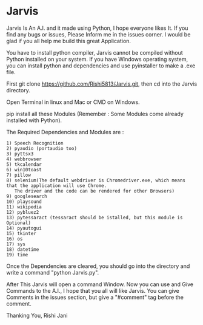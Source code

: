 # Jarvis

Jarvis Is An A.I. and it made using Python, I hope everyone likes It. If you find any bugs or issues, Please
Inform me in the issues corner. I would be glad if you all help me build this great Application. 

You have to install python compiler, Jarvis cannot be compiled without Python installed on your system. If you have Windows operating system, you can install python and dependencies and use pyinstaller to make a .exe file.

First git clone https://github.com/Rishi5813/Jarvis.git, then cd into the Jarvis directory.

Open Terminal in linux and Mac or CMD on Windows.

pip install all these Modules (Remember : Some Modules come already installed with Python).

The Required Dependencies and Modules are :

    1) Speech Recognition
    2) pyaudio (portaudio too) 
    3) pyttsx3
    4) webbrowser
    5) tkcalendar
    6) win10toast
    7) pillow
    8) selenium(The default webdriver is Chromedriver.exe, which means that the application will use Chrome.
       The driver and the code can be rendered for other Browsers)
    9) googlesearch
    10) playsound
    11) wikipedia
    12) pybluez2
    13) pytessaract (tessaract should be istalled, but this module is Optional)
    14) pyautogui
    15) tkinter
    16) os
    17) sys
    18) datetime
    19) time
    
Once the Dependencies are cleared, you should go into the directory and write a command "python Jarvis.py".

After This Jarvis will open a command Window. Now you can use and Give Commands to the A.I., I hope that you all will like
Jarvis. You can give Comments in the issues section, but give a "#comment" tag before the comment.


Thanking You,
Rishi Jani
